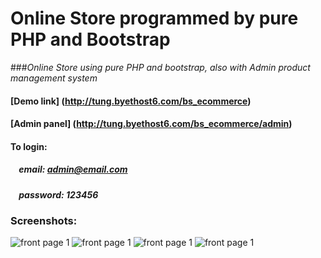 # Online Store programmed by pure PHP and Bootstrap
###_Online Store using pure PHP and bootstrap, also with Admin product management system_

#### [Demo link] (http://tung.byethost6.com/bs_ecommerce)
#### [Admin panel] (http://tung.byethost6.com/bs_ecommerce/admin)
#### To login:
##### &nbsp;&nbsp;&nbsp; email: admin@email.com 
##### &nbsp;&nbsp;&nbsp; password: 123456

### Screenshots:
![front page 1](https://c1.staticflickr.com/9/8135/29663760144_fbe8a29d29_c.jpg)
![front page 1](https://c7.staticflickr.com/8/7490/30259291046_12eab11979_c.jpg)
![front page 1](https://c3.staticflickr.com/6/5751/30178607202_fe7b957fc1_c.jpg)
![front page 1](https://c1.staticflickr.com/6/5583/29997709880_8a91ae8f77_c.jpg)

